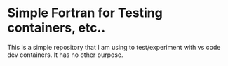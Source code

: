 #  Simple Fortran for Testing containers, etc..

This is a simple repository that I am using to test/experiment with vs code dev containers.  It has no other purpose.

